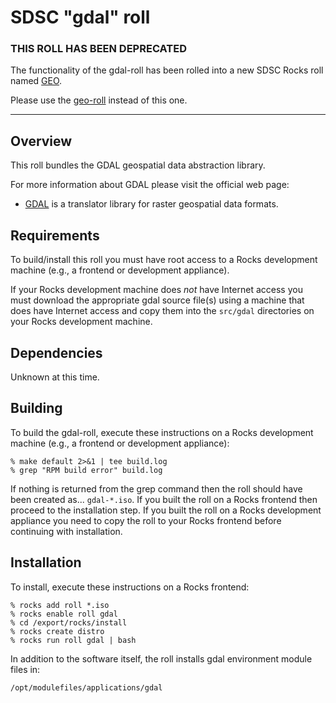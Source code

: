# SDSC "gdal" roll

### THIS ROLL HAS BEEN DEPRECATED

The functionality of the gdal-roll has been rolled into a new SDSC Rocks roll named <a href="https://github.com/sdsc/geo-roll/" target="_blank">GEO</a>.

Please use the <a href="https://github.com/sdsc/geo-roll/" target="_blank">geo-roll</a> instead of this one.

-----

## Overview

This roll bundles the GDAL geospatial data abstraction library.

For more information about GDAL please visit the official web page:

- <a href="http://www.gdal.org" target="_blank">GDAL</a> is a translator library for raster geospatial data formats.


## Requirements

To build/install this roll you must have root access to a Rocks development
machine (e.g., a frontend or development appliance).

If your Rocks development machine does *not* have Internet access you must
download the appropriate gdal source file(s) using a machine that does
have Internet access and copy them into the `src/gdal` directories on your
Rocks development machine.


## Dependencies

Unknown at this time.


## Building

To build the gdal-roll, execute these instructions on a Rocks development
machine (e.g., a frontend or development appliance):

```shell
% make default 2>&1 | tee build.log
% grep "RPM build error" build.log
```

If nothing is returned from the grep command then the roll should have been
created as... `gdal-*.iso`. If you built the roll on a Rocks frontend then
proceed to the installation step. If you built the roll on a Rocks development
appliance you need to copy the roll to your Rocks frontend before continuing
with installation.


## Installation

To install, execute these instructions on a Rocks frontend:

```shell
% rocks add roll *.iso
% rocks enable roll gdal
% cd /export/rocks/install
% rocks create distro
% rocks run roll gdal | bash
```

In addition to the software itself, the roll installs gdal environment
module files in:

```shell
/opt/modulefiles/applications/gdal
```
